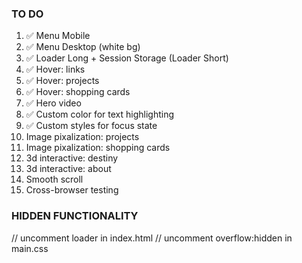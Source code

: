 ### TO DO

1. ✅ Menu Mobile
2. ✅ Menu Desktop (white bg)
3. ✅ Loader Long + Session Storage (Loader Short)
4. ✅ Hover: links
5. ✅ Hover: projects
6. ✅ Hover: shopping cards
7. ✅ Hero video
8. ✅ Custom color for text highlighting
9. ✅ Custom styles for focus state
10. Image pixalization: projects
11. Image pixalization: shopping cards
12. 3d interactive: destiny
13. 3d interactive: about
14. Smooth scroll
15. Cross-browser testing

### HIDDEN FUNCTIONALITY

// uncomment loader in index.html
// uncomment overflow:hidden in main.css
